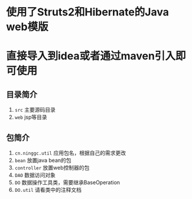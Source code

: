 # 使用了Struts2和Hibernate的Java web模版
# 直接导入到idea或者通过maven引入即可使用
## 目录简介
1. `src` 主要源码目录
1. `web` jsp等目录

## 包简介
1. `cn.ninggc.util` 应用包名，根据自己的需求更改
1. `bean` 放置java bean的包
1. `controller` 放置web控制器的包
1. `DAO` 数据访问对象
1. `DO` 数据操作工具类，需要继承BaseOperation
1. `DO.util` 请看类中的注释文档
